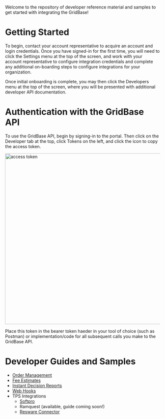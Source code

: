 Welcome to the repository of developer reference material and samples to get started with integrating the GridBase!

# Getting Started

To begin, contact your account representative to acquire an account and login credentials. Once you have signed-in for the first time, you will need to click the Settings menu at the top of the screen, and work with your account representative to configure integration credentials and complete any additional on-boarding steps to configure integrations for your organization.

Once initial onboarding is complete, you may then click the Developers menu at the top of the screen, where you will be presented with additional developer API documentation.

# Authentication with the GridBase API

To use the GridBase API, begin by signing-in to the portal. Then click on the Developer tab at the top, click Tokens on the left, and click the icon to copy the access token.

<img width="555" alt="access token" src="https://user-images.githubusercontent.com/99702/200067980-999b0d73-5faa-423b-8adc-334bd4bc08c3.png">

Place this token in the bearer token haeder in your tool of choice (such as Postman) or implementation/code for all subsequent calls you make to the GridBase API.

# Developer Guides and Samples

- [Order Management](https://github.com/grid151/gridbase-samples/tree/main/sample-requests/v1/orders)
- [Fee Estimates](https://github.com/grid151/gridbase-samples/blob/main/integration/fee-estimates)
- [Instant Decision Reports](https://github.com/grid151/gridbase-samples/tree/main/integration/decision-reports)
- [Web Hooks](https://github.com/grid151/gridbase-samples/tree/main/csharp/webhooks)
- TPS Integrations
  - [Softpro](https://github.com/grid151/gridbase-samples/tree/main/integration/softpro)
  - Ramquest (available, guide coming soon!)
  - [Resware Connector](https://github.com/grid151/gridbase-samples/edit/main/integration/resware/connector-installation.md)

